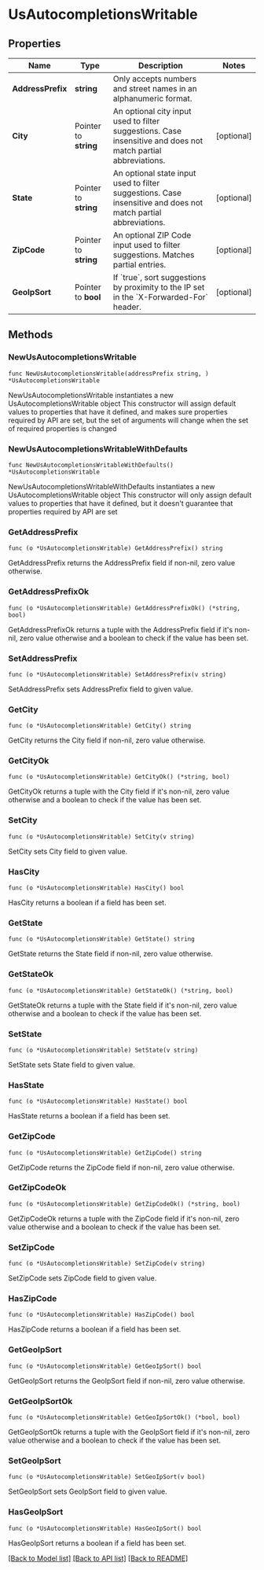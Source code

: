 # UsAutocompletionsWritable

## Properties

Name | Type | Description | Notes
------------ | ------------- | ------------- | -------------
**AddressPrefix** | **string** | Only accepts numbers and street names in an alphanumeric format.  | 
**City** | Pointer to **string** | An optional city input used to filter suggestions. Case insensitive and does not match partial abbreviations.  | [optional] 
**State** | Pointer to **string** | An optional state input used to filter suggestions. Case insensitive and does not match partial abbreviations.  | [optional] 
**ZipCode** | Pointer to **string** | An optional ZIP Code input used to filter suggestions. Matches partial entries.  | [optional] 
**GeoIpSort** | Pointer to **bool** | If &#x60;true&#x60;, sort suggestions by proximity to the IP set in the &#x60;X-Forwarded-For&#x60; header.  | [optional] 

## Methods

### NewUsAutocompletionsWritable

`func NewUsAutocompletionsWritable(addressPrefix string, ) *UsAutocompletionsWritable`

NewUsAutocompletionsWritable instantiates a new UsAutocompletionsWritable object
This constructor will assign default values to properties that have it defined,
and makes sure properties required by API are set, but the set of arguments
will change when the set of required properties is changed

### NewUsAutocompletionsWritableWithDefaults

`func NewUsAutocompletionsWritableWithDefaults() *UsAutocompletionsWritable`

NewUsAutocompletionsWritableWithDefaults instantiates a new UsAutocompletionsWritable object
This constructor will only assign default values to properties that have it defined,
but it doesn't guarantee that properties required by API are set

### GetAddressPrefix

`func (o *UsAutocompletionsWritable) GetAddressPrefix() string`

GetAddressPrefix returns the AddressPrefix field if non-nil, zero value otherwise.

### GetAddressPrefixOk

`func (o *UsAutocompletionsWritable) GetAddressPrefixOk() (*string, bool)`

GetAddressPrefixOk returns a tuple with the AddressPrefix field if it's non-nil, zero value otherwise
and a boolean to check if the value has been set.

### SetAddressPrefix

`func (o *UsAutocompletionsWritable) SetAddressPrefix(v string)`

SetAddressPrefix sets AddressPrefix field to given value.


### GetCity

`func (o *UsAutocompletionsWritable) GetCity() string`

GetCity returns the City field if non-nil, zero value otherwise.

### GetCityOk

`func (o *UsAutocompletionsWritable) GetCityOk() (*string, bool)`

GetCityOk returns a tuple with the City field if it's non-nil, zero value otherwise
and a boolean to check if the value has been set.

### SetCity

`func (o *UsAutocompletionsWritable) SetCity(v string)`

SetCity sets City field to given value.

### HasCity

`func (o *UsAutocompletionsWritable) HasCity() bool`

HasCity returns a boolean if a field has been set.

### GetState

`func (o *UsAutocompletionsWritable) GetState() string`

GetState returns the State field if non-nil, zero value otherwise.

### GetStateOk

`func (o *UsAutocompletionsWritable) GetStateOk() (*string, bool)`

GetStateOk returns a tuple with the State field if it's non-nil, zero value otherwise
and a boolean to check if the value has been set.

### SetState

`func (o *UsAutocompletionsWritable) SetState(v string)`

SetState sets State field to given value.

### HasState

`func (o *UsAutocompletionsWritable) HasState() bool`

HasState returns a boolean if a field has been set.

### GetZipCode

`func (o *UsAutocompletionsWritable) GetZipCode() string`

GetZipCode returns the ZipCode field if non-nil, zero value otherwise.

### GetZipCodeOk

`func (o *UsAutocompletionsWritable) GetZipCodeOk() (*string, bool)`

GetZipCodeOk returns a tuple with the ZipCode field if it's non-nil, zero value otherwise
and a boolean to check if the value has been set.

### SetZipCode

`func (o *UsAutocompletionsWritable) SetZipCode(v string)`

SetZipCode sets ZipCode field to given value.

### HasZipCode

`func (o *UsAutocompletionsWritable) HasZipCode() bool`

HasZipCode returns a boolean if a field has been set.

### GetGeoIpSort

`func (o *UsAutocompletionsWritable) GetGeoIpSort() bool`

GetGeoIpSort returns the GeoIpSort field if non-nil, zero value otherwise.

### GetGeoIpSortOk

`func (o *UsAutocompletionsWritable) GetGeoIpSortOk() (*bool, bool)`

GetGeoIpSortOk returns a tuple with the GeoIpSort field if it's non-nil, zero value otherwise
and a boolean to check if the value has been set.

### SetGeoIpSort

`func (o *UsAutocompletionsWritable) SetGeoIpSort(v bool)`

SetGeoIpSort sets GeoIpSort field to given value.

### HasGeoIpSort

`func (o *UsAutocompletionsWritable) HasGeoIpSort() bool`

HasGeoIpSort returns a boolean if a field has been set.


[[Back to Model list]](../README.md#documentation-for-models) [[Back to API list]](../README.md#documentation-for-api-endpoints) [[Back to README]](../README.md)


